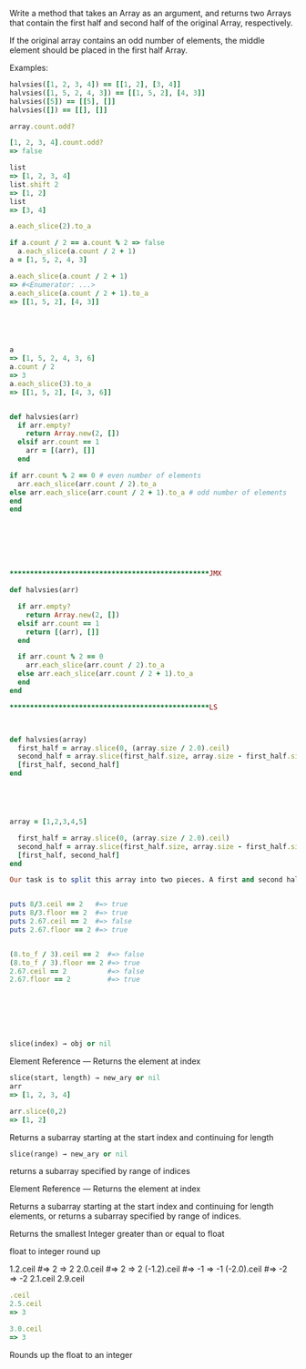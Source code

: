 Write a method that takes an Array as an argument, and returns two Arrays that contain the first half and second half of the original Array, respectively. 

If the original array contains an odd number of elements, the middle element should be placed in the first half Array.

Examples:
```ruby
halvsies([1, 2, 3, 4]) == [[1, 2], [3, 4]]
halvsies([1, 5, 2, 4, 3]) == [[1, 5, 2], [4, 3]]
halvsies([5]) == [[5], []]
halvsies([]) == [[], []]

array.count.odd?

[1, 2, 3, 4].count.odd?
=> false

list
=> [1, 2, 3, 4]
list.shift 2
=> [1, 2]
list
=> [3, 4]

a.each_slice(2).to_a

if a.count / 2 == a.count % 2 => false
  a.each_slice(a.count / 2 + 1)
a = [1, 5, 2, 4, 3]

a.each_slice(a.count / 2 + 1)
=> #<Enumerator: ...>
a.each_slice(a.count / 2 + 1).to_a
=> [[1, 5, 2], [4, 3]]





a
=> [1, 5, 2, 4, 3, 6]
a.count / 2
=> 3
a.each_slice(3).to_a
=> [[1, 5, 2], [4, 3, 6]]


def halvsies(arr)
  if arr.empty? 
    return Array.new(2, [])
  elsif arr.count == 1
    arr = [(arr), []]
  end

if arr.count % 2 == 0 # even number of elements
  arr.each_slice(arr.count / 2).to_a
else arr.each_slice(arr.count / 2 + 1).to_a # odd number of elements
end
end







*************************************************JMX

def halvsies(arr)

  if arr.empty?
    return Array.new(2, [])
  elsif arr.count == 1
    return [(arr), []]
  end

  if arr.count % 2 == 0
    arr.each_slice(arr.count / 2).to_a
  else arr.each_slice(arr.count / 2 + 1).to_a
  end
end

*************************************************LS



def halvsies(array)
  first_half = array.slice(0, (array.size / 2.0).ceil)
  second_half = array.slice(first_half.size, array.size - first_half.size)
  [first_half, second_half]
end





array = [1,2,3,4,5]

  first_half = array.slice(0, (array.size / 2.0).ceil)
  second_half = array.slice(first_half.size, array.size - first_half.size)
  [first_half, second_half]
end

Our task is to split this array into two pieces. A first and second half. We get the size of the first by dividing the original arrays size by two. If the original array is odd in size, then a call to ceil will account for that, making the first half larger than the second by 1. The second half is created based on the size of the first half. It is made of the first element in array that is not in the first half and any remaining elements left in the original array. To create both halves, the Array.slice method is used. Finally, our halvsies array is created by specifying our two halves as the sole elements of a new array.


puts 8/3.ceil == 2   #=> true
puts 8/3.floor == 2  #=> true
puts 2.67.ceil == 2  #=> false
puts 2.67.floor == 2 #=> true


(8.to_f / 3).ceil == 2  #=> false
(8.to_f / 3).floor == 2 #=> true
2.67.ceil == 2          #=> false
2.67.floor == 2         #=> true







slice(index) → obj or nil
```
Element Reference — Returns the element at index

```ruby
slice(start, length) → new_ary or nil
arr
=> [1, 2, 3, 4]

arr.slice(0,2)
=> [1, 2]
```

Returns a subarray starting at the start index and continuing for length 
```ruby
slice(range) → new_ary or nil
```
returns a subarray specified by range of indices










Element Reference — Returns the element at index

Returns a subarray starting at the start index and continuing for length elements, or returns a subarray specified by range of indices.





Returns the smallest Integer greater than or equal to float

float to integer round up

1.2.ceil      #=> 2
=> 2
2.0.ceil      #=> 2
=> 2
(-1.2).ceil   #=> -1
=> -1
(-2.0).ceil   #=> -2
=> -2
2.1.ceil
2.9.ceil

```ruby
.ceil 
2.5.ceil
=> 3

3.0.ceil
=> 3
```
Rounds up the float to an integer












